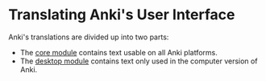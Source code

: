 # Translating Anki's User Interface

Anki's translations are divided up into two parts:

- The [core module](./core.md) contains text usable on all Anki platforms.
- The [desktop module](./desktop.md) contains text only used in the computer version
  of Anki.
